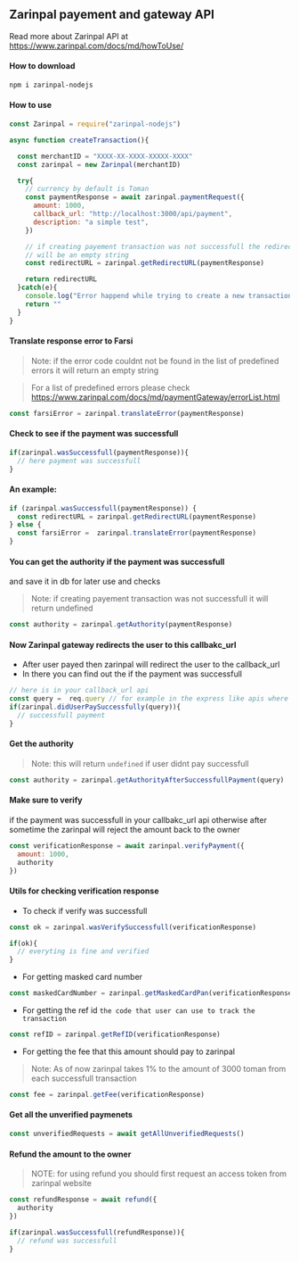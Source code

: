 ## Zarinpal payement and gateway API
Read more about Zarinpal API at https://www.zarinpal.com/docs/md/howToUse/

#### How to download
```sh
npm i zarinpal-nodejs
```

#### How to use
```js
const Zarinpal = require("zarinpal-nodejs")

async function createTransaction(){

  const merchantID = "XXXX-XX-XXXX-XXXXX-XXXX"
  const zarinpal = new Zarinpal(merchantID)

  try{
    // currency by default is Toman
    const paymentResponse = await zarinpal.paymentRequest({
      amount: 1000,
      callback_url: "http://localhost:3000/api/payment",
      description: "a simple test",
    })

    // if creating payement transaction was not successfull the redirect url
    // will be an empty string
    const redirectURL = zarinpal.getRedirectURL(paymentResponse)

    return redirectURL
  }catch(e){
    console.log("Error happend while trying to create a new transaction", e)
    return ""
  }
}

```

#### Translate response error to Farsi
> Note: if the error code couldnt not be found in the list of predefined errors it will return an empty string

> For a list of predefined errors please check https://www.zarinpal.com/docs/md/paymentGateway/errorList.html
```js
const farsiError = zarinpal.translateError(paymentResponse)
```

#### Check to see if the payment was successfull
```js
if(zarinpal.wasSuccessfull(paymentResponse)){
  // here payment was successfull
}
```

#### An example:
```js
if (zarinpal.wasSuccessfull(paymentResponse)) {
  const redirectURL = zarinpal.getRedirectURL(paymentResponse)
} else {
  const farsiError =  zarinpal.translateError(paymentResponse)
}
```

#### You can get the authority if the payment was successfull
and save it in db for later use and checks
> Note: if creating payement transaction was not successfull it will return undefined
```js
const authority = zarinpal.getAuthority(paymentResponse)
```

#### Now Zarinpal gateway redirects the user to this callbakc_url 
- After user payed then zarinpal will redirect the user to the callback_url
- In there you can find out the if the payment was successfull
```js
// here is in your callback_url api
const query =  req.query // for example in the express like apis where you have res,req objects
if(zarinpal.didUserPaySuccessfully(query)){
  // successfull payment
}

```

#### Get the authority 
> Note: this will return `undefined` if user didnt pay successfull
```js
const authority = zarinpal.getAuthorityAfterSuccessfullPayment(query)
```

#### Make sure to verify 
if the payment was successfull in your callbakc_url api
otherwise after sometime the zarinpal will reject the amount back to the owner
```js
const verificationResponse = await zarinpal.verifyPayment({
  amount: 1000,
  authority
})
```

#### Utils for checking verification response
- To check if verify was successfull
```js 
const ok = zarinpal.wasVerifySuccessfull(verificationResponse)

if(ok){
  // everyting is fine and verified
}
```

- For getting masked card number
```js
const maskedCardNumber = zarinpal.getMaskedCardPan(verificationResponse)
```

- For getting the ref id `the code that user can use to track the transaction`
```js
const refID = zarinpal.getRefID(verificationResponse)
```

- For getting the fee that this amount should pay to zarinpal
> Note: As of now zarinpal takes 1% to the amount of 3000 toman from each successfull transaction
```js
const fee = zarinpal.getFee(verificationResponse)
```

#### Get all the unverified paymenets
```js
const unverifiedRequests = await getAllUnverifiedRequests()
```

#### Refund the amount to the owner
> NOTE: for using refund you should first request an access token from zarinpal website
```js
const refundResponse = await refund({
  authority
})

if(zarinpal.wasSuccessfull(refundResponse)){
  // refund was successfull
}
```